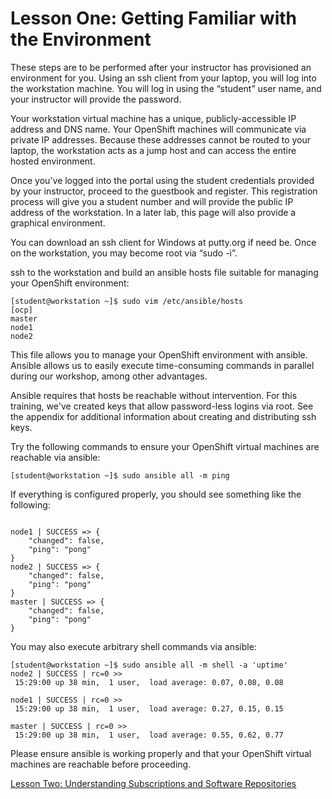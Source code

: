 # Lesson One: Getting Familiar with the Environment

These steps are to be performed after your instructor has provisioned an environment for you. Using an ssh client from your laptop, you will log into the workstation machine. You will log in using the “student” user name, and your instructor will provide the password. 

Your workstation virtual machine has a unique, publicly-accessible IP address and DNS name. Your OpenShift machines will communicate via private IP addresses. Because these addresses cannot be routed to your laptop, the workstation acts as a jump host and can access the entire hosted environment.

Once you've logged into the portal using the student credentials provided by your instructor, proceed to the guestbook and register. This registration process will give you a student number and will provide the public IP address of the workstation. In a later lab, this page will also provide a graphical environment.

You can download an ssh client for Windows at putty.org if need be. Once on the workstation, you may become root via “sudo -i”. 

ssh to the workstation and build an ansible hosts file suitable for managing your OpenShift environment:
```
[student@workstation ~]$ sudo vim /etc/ansible/hosts
[ocp]
master
node1
node2
```

This file allows you to manage your OpenShift environment with ansible. Ansible allows us to easily execute time-consuming commands in parallel during our workshop, among other advantages.

Ansible requires that hosts be reachable without intervention. For this training, we've created keys that allow password-less logins via root. See the appendix for additional information about creating and distributing ssh keys.

Try the following commands to ensure your OpenShift virtual machines are reachable via ansible:
```
[student@workstation ~]$ sudo ansible all -m ping
```
If everything is configured properly, you should see something like the following:
```

node1 | SUCCESS => {
    "changed": false,
    "ping": "pong"
}
node2 | SUCCESS => {
    "changed": false,
    "ping": "pong"
}
master | SUCCESS => {
    "changed": false,
    "ping": "pong"
}
```
You may also execute arbitrary shell commands via ansible:
```
[student@workstation ~]$ sudo ansible all -m shell -a 'uptime'
node2 | SUCCESS | rc=0 >>
 15:29:00 up 38 min,  1 user,  load average: 0.07, 0.08, 0.08

node1 | SUCCESS | rc=0 >>
 15:29:00 up 38 min,  1 user,  load average: 0.27, 0.15, 0.15

master | SUCCESS | rc=0 >>
 15:29:00 up 38 min,  1 user,  load average: 0.55, 0.62, 0.77
```
Please ensure ansible is working properly and that your OpenShift virtual machines are reachable before proceeding.

[Lesson Two: Understanding Subscriptions and Software Repositories](02-lesson-understanding_subscriptions.md)
